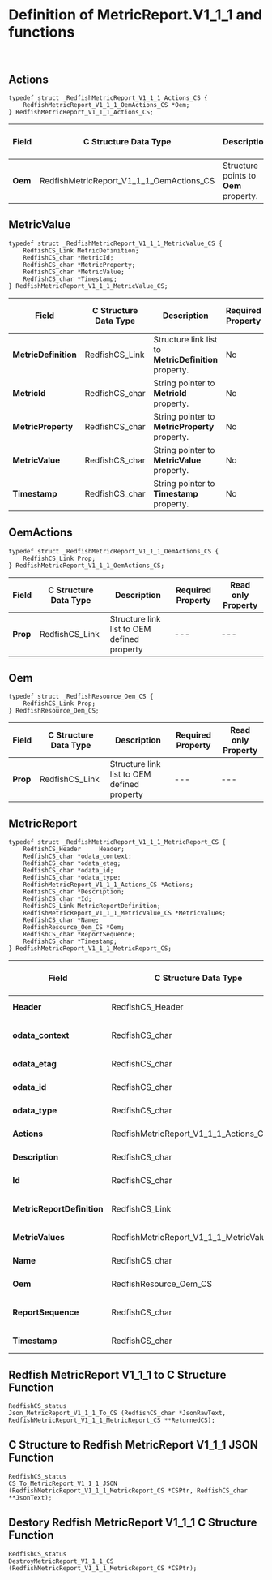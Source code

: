 # Definition of MetricReport.V1_1_1 and functions<br><br>

## Actions
    typedef struct _RedfishMetricReport_V1_1_1_Actions_CS {
        RedfishMetricReport_V1_1_1_OemActions_CS *Oem;
    } RedfishMetricReport_V1_1_1_Actions_CS;

|Field |C Structure Data Type|Description |Required Property|Read only Property
| ---  | --- | --- | --- | ---
|**Oem**|RedfishMetricReport_V1_1_1_OemActions_CS| Structure points to **Oem** property.| No| No


## MetricValue
    typedef struct _RedfishMetricReport_V1_1_1_MetricValue_CS {
        RedfishCS_Link MetricDefinition;
        RedfishCS_char *MetricId;
        RedfishCS_char *MetricProperty;
        RedfishCS_char *MetricValue;
        RedfishCS_char *Timestamp;
    } RedfishMetricReport_V1_1_1_MetricValue_CS;

|Field |C Structure Data Type|Description |Required Property|Read only Property
| ---  | --- | --- | --- | ---
|**MetricDefinition**|RedfishCS_Link| Structure link list to **MetricDefinition** property.| No| Yes
|**MetricId**|RedfishCS_char| String pointer to **MetricId** property.| No| Yes
|**MetricProperty**|RedfishCS_char| String pointer to **MetricProperty** property.| No| Yes
|**MetricValue**|RedfishCS_char| String pointer to **MetricValue** property.| No| Yes
|**Timestamp**|RedfishCS_char| String pointer to **Timestamp** property.| No| Yes


## OemActions
    typedef struct _RedfishMetricReport_V1_1_1_OemActions_CS {
        RedfishCS_Link Prop;
    } RedfishMetricReport_V1_1_1_OemActions_CS;

|Field |C Structure Data Type|Description |Required Property|Read only Property
| ---  | --- | --- | --- | ---
|**Prop**|RedfishCS_Link| Structure link list to OEM defined property| ---| ---


## Oem
    typedef struct _RedfishResource_Oem_CS {
        RedfishCS_Link Prop;
    } RedfishResource_Oem_CS;

|Field |C Structure Data Type|Description |Required Property|Read only Property
| ---  | --- | --- | --- | ---
|**Prop**|RedfishCS_Link| Structure link list to OEM defined property| ---| ---


## MetricReport
    typedef struct _RedfishMetricReport_V1_1_1_MetricReport_CS {
        RedfishCS_Header     Header;
        RedfishCS_char *odata_context;
        RedfishCS_char *odata_etag;
        RedfishCS_char *odata_id;
        RedfishCS_char *odata_type;
        RedfishMetricReport_V1_1_1_Actions_CS *Actions;
        RedfishCS_char *Description;
        RedfishCS_char *Id;
        RedfishCS_Link MetricReportDefinition;
        RedfishMetricReport_V1_1_1_MetricValue_CS *MetricValues;
        RedfishCS_char *Name;
        RedfishResource_Oem_CS *Oem;
        RedfishCS_char *ReportSequence;
        RedfishCS_char *Timestamp;
    } RedfishMetricReport_V1_1_1_MetricReport_CS;

|Field |C Structure Data Type|Description |Required Property|Read only Property
| ---  | --- | --- | --- | ---
|**Header**|RedfishCS_Header|Redfish C structure header|---|---
|**odata_context**|RedfishCS_char| String pointer to **@odata.context** property.| No| No
|**odata_etag**|RedfishCS_char| String pointer to **@odata.etag** property.| No| No
|**odata_id**|RedfishCS_char| String pointer to **@odata.id** property.| Yes| No
|**odata_type**|RedfishCS_char| String pointer to **@odata.type** property.| Yes| No
|**Actions**|RedfishMetricReport_V1_1_1_Actions_CS| Structure points to **Actions** property.| No| No
|**Description**|RedfishCS_char| String pointer to **Description** property.| No| Yes
|**Id**|RedfishCS_char| String pointer to **Id** property.| Yes| Yes
|**MetricReportDefinition**|RedfishCS_Link| Structure link list to **MetricReportDefinition** property.| No| Yes
|**MetricValues**|RedfishMetricReport_V1_1_1_MetricValue_CS| Structure points to **MetricValues** property.| No| No
|**Name**|RedfishCS_char| String pointer to **Name** property.| Yes| Yes
|**Oem**|RedfishResource_Oem_CS| Structure points to **Oem** property.| No| No
|**ReportSequence**|RedfishCS_char| String pointer to **ReportSequence** property.| Yes| Yes
|**Timestamp**|RedfishCS_char| String pointer to **Timestamp** property.| No| Yes
## Redfish MetricReport V1_1_1 to C Structure Function
    RedfishCS_status
    Json_MetricReport_V1_1_1_To_CS (RedfishCS_char *JsonRawText, RedfishMetricReport_V1_1_1_MetricReport_CS **ReturnedCS);

## C Structure to Redfish MetricReport V1_1_1 JSON Function
    RedfishCS_status
    CS_To_MetricReport_V1_1_1_JSON (RedfishMetricReport_V1_1_1_MetricReport_CS *CSPtr, RedfishCS_char **JsonText);

## Destory Redfish MetricReport V1_1_1 C Structure Function
    RedfishCS_status
    DestroyMetricReport_V1_1_1_CS (RedfishMetricReport_V1_1_1_MetricReport_CS *CSPtr);

